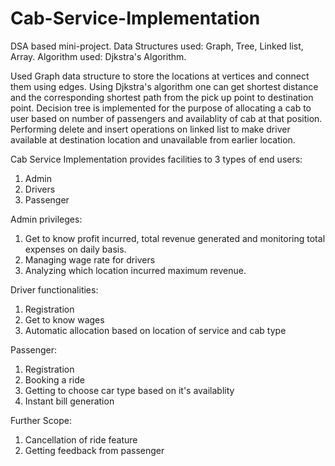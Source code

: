 # Cab-Service-Implementation
DSA based mini-project. Data Structures used: Graph, Tree, Linked list, Array. Algorithm used: Djkstra's Algorithm.

Used Graph data structure to store the locations at vertices and connect them using edges. 
Using Djkstra's algorithm one can get shortest distance and the corresponding shortest path from the pick up point to destination point. 
Decision tree is implemented for the purpose of allocating a cab to user based on number of passengers and availablity of cab at that position.
Performing delete and insert operations on linked list to make driver available at destination location and unavailable from earlier location.

Cab Service Implementation provides facilities to 3 types of end users:
1. Admin
2. Drivers
3. Passenger

Admin privileges:
1. Get to know profit incurred, total revenue generated and monitoring total expenses on daily basis.
2. Managing wage rate for drivers
3. Analyzing which location incurred maximum revenue.

Driver functionalities:
1. Registration
2. Get to know wages
3. Automatic allocation based on location of service and cab type

Passenger:
1. Registration
2. Booking a ride
3. Getting to choose car type based on it's availablity
4. Instant bill generation

Further Scope:
1. Cancellation of ride feature
2. Getting feedback from passenger
